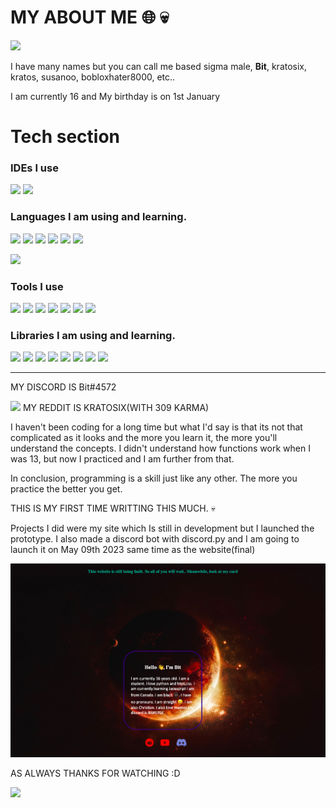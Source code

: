 # MY ABOUT ME 🌐 💀
![](https://camo.githubusercontent.com/eda952606e44946107dd462367cf1617b6e4d69d12da473328b31109b6ebe338/68747470733a2f2f6769662e736b692f64656d6f2e676966)

<p>I have many names but you can call me based sigma male, <b>Bit</b>, kratosix, kratos, susanoo, bobloxhater8000, etc..</p>

<p>I am currently 16 and My birthday is on 1st January </p>

# Tech section

<h3>IDEs I use</h3>

![](https://camo.githubusercontent.com/e685e0ef4f4dafd79a66e501b7a061ff44f64422329e2ef08f7a9bc035c814d0/68747470733a2f2f696d672e736869656c64732e696f2f62616467652f2d56697375616c5f53747564696f5f436f64652d3030374143433f7374796c653d666f722d7468652d6261646765266c6f676f3d56697375616c25323053747564696f253230436f6465266c6f676f436f6c6f723d7768697465266c6162656c436f6c6f723d313031303130)
![](https://img.shields.io/badge/pycharm-green?logo=pycharm&logoColor=yellow&style=for-the-badge)

<h3>Languages I am using and learning.</h3>

![](https://img.shields.io/badge/python-blue?logo=python&logoColor=yellow&style=for-the-badge)
![](https://img.shields.io/badge/javascript-yellow?logo=python&logoColor=black&style=for-the-badge)
![](https://img.shields.io/badge/html-orange?logo=html&logoColor=black&style=for-the-badge)
![](https://img.shields.io/badge/css-purple?logo=css&logoColor=grey&style=for-the-badge)
![](https://img.shields.io/badge/c++-black?logo=cpp&logoColor=white&style=for-the-badge)
![](https://img.shields.io/badge/-black?logo=c&logoColor=white&style=for-the-badge)

![](https://img.shields.io/badge/swift-black?logo=swift&logoColor=white&style=for-the-badge)

<h3>Tools I use </h3>

![](https://img.shields.io/badge/git-purple?logo=git&logoColor=white&style=for-the-badge)
![](https://img.shields.io/badge/github-black?logo=github&logoColor=white&style=for-the-badge)
![](https://badgen.net/badge/icon/terminal?icon=terminal&label)
![](https://badgen.net/badge/icon/slack?icon=slack&label)
![](https://badgen.net/badge/icon/npm?icon=npm&label)
![](https://badgen.net/pypi/v/pip)
![](https://img.shields.io/badge/heroku-purple?logo=heroku&logoColor=white&style=for-the-badge)
<h3>Libraries I am using and learning.</h3>

![](https://img.shields.io/badge/numpy-gold?logo=numpy&logoColor=white&style=for-the-badge)
![](https://img.shields.io/badge/tensorflow-orange?logo=tensorflow&logoColor=white&style=for-the-badge)
![](https://img.shields.io/badge/requests-black?logo=black&logoColor=white&style=for-the-badge)
![](https://img.shields.io/badge/bootstrap-violet?logo=bootstrap&logoColor=white&style=for-the-badge)
![](https://img.shields.io/badge/discord.py-blue?logo=discord.py&logoColor=white&style=for-the-badge)
![](https://img.shields.io/badge/flask-black?logo=flask&logoColor=white&style=for-the-badge)
![](https://img.shields.io/badge/django-black?logo=django&logoColor=white&style=for-the-badge)
![](https://img.shields.io/badge/openai-white?logo=openai&logoColor=black&style=for-the-badge)

<hr>
MY DISCORD IS Bit#4572

![](https://media.wzzm13.com/assets/ETONLINE/images/d0be457c-fcae-46e9-a69a-12b16e38d9ea/d0be457c-fcae-46e9-a69a-12b16e38d9ea_1920x1080.jpg)
MY REDDIT IS KRATOSIX(WITH 309 KARMA)

I haven't been coding for a long time but what I'd say is that its not that complicated as it looks and the more you learn it, the more you'll understand the concepts. I didn't understand how functions work when I was 13, but now I practiced and I am further from that.

<p>In conclusion, programming is a skill just like any other. The more you practice the better you get.</p>


THIS IS MY FIRST TIME WRITTING THIS MUCH. 💀

<p>Projects I did were my site which Is still in development but I launched the prototype.
I also made a discord bot with discord.py and I am going to launch it on May 09th 2023 same time as the website(final)</p>


<img src="myimg.png"/>

AS ALWAYS THANKS FOR WATCHING :D

![](https://media.giphy.com/media/KbBsgXdWFhr8nfz0ho/giphy.gif)
